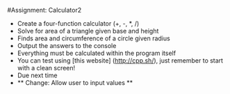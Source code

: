 #Assignment: Calculator2
- Create a four-function calculator (+, -, *, /)
- Solve for area of a triangle given base and height
- Finds area and circumference of a circle given radius
- Output the answers to the console
- Everything must be calculated within the program itself
- You can test using [this website] (http://cpp.sh/), just remember to start with a clean screen!
- Due next time
- ** Change: Allow user to input values **

